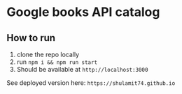 # Google books API catalog

## How to run
1. clone the repo locally
2. run `npm i && npm run start`
3. Should be available at `http://localhost:3000`

See deployed version here:
`https://shulamit74.github.io`
